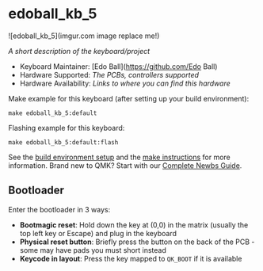 # edoball_kb_5

![edoball_kb_5](imgur.com image replace me!)

*A short description of the keyboard/project*

* Keyboard Maintainer: [Edo Ball](https://github.com/Edo Ball)
* Hardware Supported: *The PCBs, controllers supported*
* Hardware Availability: *Links to where you can find this hardware*

Make example for this keyboard (after setting up your build environment):

    make edoball_kb_5:default

Flashing example for this keyboard:

    make edoball_kb_5:default:flash

See the [build environment setup](https://docs.qmk.fm/#/getting_started_build_tools) and the [make instructions](https://docs.qmk.fm/#/getting_started_make_guide) for more information. Brand new to QMK? Start with our [Complete Newbs Guide](https://docs.qmk.fm/#/newbs).

## Bootloader

Enter the bootloader in 3 ways:

* **Bootmagic reset**: Hold down the key at (0,0) in the matrix (usually the top left key or Escape) and plug in the keyboard
* **Physical reset button**: Briefly press the button on the back of the PCB - some may have pads you must short instead
* **Keycode in layout**: Press the key mapped to `QK_BOOT` if it is available
